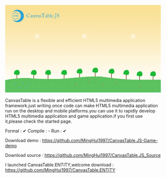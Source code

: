 ![image](https://raw.githubusercontent.com/MingHui1997/CanvasTable.JS/main/splash.png)

CanvasTable is a flexible and efficient HTML5 multimedia application framework.just writing once code can make HTML5 multimedia application run on the desktop and mobile platforms.you can use it to rapidly develop HTML5 multimedia application and game application.if you first use it,please check the started page.

Formal  : ✔
Compile : -
Run     : ✔

Download demo : https://github.com/MingHui1997/CanvasTable.JS-Game-demo

Download source : https://github.com/MingHui1997/CanvasTable.JS_Source


I launched CanvasTable.ENTITY,welcome download : https://github.com/MingHui1997/CanvasTable.ENTITY
